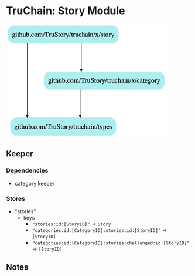 # TruChain: Story Module

![](dep.png)

## Keeper

### Dependencies
* category keeper

### Stores
* "stories"
    * keys
        * `"stories:id:[StoryID]"` -> `Story`
        * `"categories:id:[CategoryID]:stories:id:[StoryID]"` -> `[StoryID]`
        * `"categories:id:[CategoryID]:stories:challenged:id:[StoryID]"` -> `[StoryID]`

## Notes
